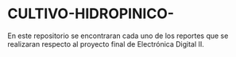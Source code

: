 # CULTIVO-HIDROPINICO-
En este repositorio se encontraran cada uno de los reportes que se realizaran respecto al proyecto final de Electrónica Digital II.
